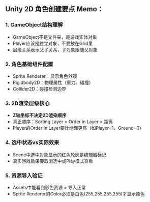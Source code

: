 ## Unity 2D 角色创建要点 Memo：

### 1. **GameObject结构理解**
- GameObject不是文件夹，是游戏实体对象
- Player应该是独立对象，不要放在Grid里
- 层级关系表示父子关系，子对象跟随父对象

### 2. **角色基础组件配置**
- Sprite Renderer：显示角色外观
- Rigidbody2D：物理属性（重力、碰撞）
- Collider2D：碰撞检测边界

### 3. **2D渲染层级核心**
- **Z轴坐标不决定2D渲染顺序**
- 真正顺序：Sorting Layer > Order in Layer > 距离
- Player的Order in Layer要比地面更高（如Player=1，Ground=0）

### 4. **选中状态vs实际效果**
- Scene中选中对象显示的红色轮廓是编辑器标记
- 真实游戏效果要取消选中或Play模式查看

### 5. **资源导入验证**
- Assets中能看到彩色资源 = 导入正常
- Sprite Renderer的Color必须是白色(255,255,255,255)才显示原色